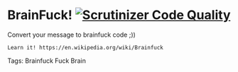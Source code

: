 BrainFuck! [![Scrutinizer Code Quality](https://scrutinizer-ci.com/g/iamraccoon/Brainfucker/badges/quality-score.png?b=master)](https://scrutinizer-ci.com/g/iamraccoon/Brainfucker/?branch=master)
==========
Convert your message to brainfuck code ;))

```
Learn it! https://en.wikipedia.org/wiki/Brainfuck
```

Tags: Brainfuck Fuck Brain